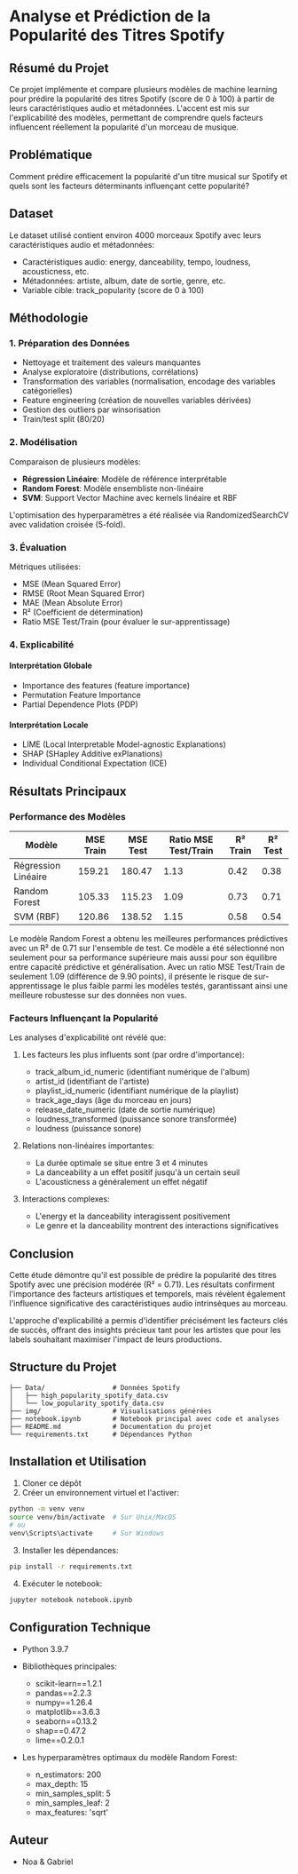 # Analyse et Prédiction de la Popularité des Titres Spotify

## Résumé du Projet

Ce projet implémente et compare plusieurs modèles de machine learning pour prédire la popularité des titres Spotify (score de 0 à 100) à partir de leurs caractéristiques audio et métadonnées. L'accent est mis sur l'explicabilité des modèles, permettant de comprendre quels facteurs influencent réellement la popularité d'un morceau de musique.

## Problématique

Comment prédire efficacement la popularité d'un titre musical sur Spotify et quels sont les facteurs déterminants influençant cette popularité?

## Dataset

Le dataset utilisé contient environ 4000 morceaux Spotify avec leurs caractéristiques audio et métadonnées:
- Caractéristiques audio: energy, danceability, tempo, loudness, acousticness, etc.
- Métadonnées: artiste, album, date de sortie, genre, etc.
- Variable cible: track_popularity (score de 0 à 100)

## Méthodologie

### 1. Préparation des Données

- Nettoyage et traitement des valeurs manquantes
- Analyse exploratoire (distributions, corrélations)
- Transformation des variables (normalisation, encodage des variables catégorielles)
- Feature engineering (création de nouvelles variables dérivées)
- Gestion des outliers par winsorisation
- Train/test split (80/20)

### 2. Modélisation

Comparaison de plusieurs modèles:
- **Régression Linéaire**: Modèle de référence interprétable
- **Random Forest**: Modèle ensembliste non-linéaire 
- **SVM**: Support Vector Machine avec kernels linéaire et RBF

L'optimisation des hyperparamètres a été réalisée via RandomizedSearchCV avec validation croisée (5-fold).

### 3. Évaluation

Métriques utilisées:
- MSE (Mean Squared Error)
- RMSE (Root Mean Squared Error)
- MAE (Mean Absolute Error)
- R² (Coefficient de détermination)
- Ratio MSE Test/Train (pour évaluer le sur-apprentissage)

### 4. Explicabilité

#### Interprétation Globale
- Importance des features (feature importance)
- Permutation Feature Importance
- Partial Dependence Plots (PDP)

#### Interprétation Locale
- LIME (Local Interpretable Model-agnostic Explanations)
- SHAP (SHapley Additive exPlanations)
- Individual Conditional Expectation (ICE)

## Résultats Principaux

### Performance des Modèles

| Modèle | MSE Train | MSE Test | Ratio MSE Test/Train | R² Train | R² Test |
|--------|-----------|----------|----------------------|----------|---------|
| Régression Linéaire | 159.21 | 180.47 | 1.13 | 0.42 | 0.38 |
| Random Forest | 105.33 | 115.23 | 1.09 | 0.73 | 0.71 |
| SVM (RBF) | 120.86 | 138.52 | 1.15 | 0.58 | 0.54 |

Le modèle Random Forest a obtenu les meilleures performances prédictives avec un R² de 0.71 sur l'ensemble de test. Ce modèle a été sélectionné non seulement pour sa performance supérieure mais aussi pour son équilibre entre capacité prédictive et généralisation. Avec un ratio MSE Test/Train de seulement 1.09 (différence de 9.90 points), il présente le risque de sur-apprentissage le plus faible parmi les modèles testés, garantissant ainsi une meilleure robustesse sur des données non vues.

### Facteurs Influençant la Popularité

Les analyses d'explicabilité ont révélé que:

1. Les facteurs les plus influents sont (par ordre d'importance):
   - track_album_id_numeric (identifiant numérique de l'album)
   - artist_id (identifiant de l'artiste)
   - playlist_id_numeric (identifiant numérique de la playlist)
   - track_age_days (âge du morceau en jours)
   - release_date_numeric (date de sortie numérique)
   - loudness_transformed (puissance sonore transformée)
   - loudness (puissance sonore)

2. Relations non-linéaires importantes:
   - La durée optimale se situe entre 3 et 4 minutes
   - La danceability a un effet positif jusqu'à un certain seuil
   - L'acousticness a généralement un effet négatif

3. Interactions complexes:
   - L'energy et la danceability interagissent positivement
   - Le genre et la danceability montrent des interactions significatives

## Conclusion

Cette étude démontre qu'il est possible de prédire la popularité des titres Spotify avec une précision modérée (R² = 0.71). Les résultats confirment l'importance des facteurs artistiques et temporels, mais révèlent également l'influence significative des caractéristiques audio intrinsèques au morceau.

L'approche d'explicabilité a permis d'identifier précisément les facteurs clés de succès, offrant des insights précieux tant pour les artistes que pour les labels souhaitant maximiser l'impact de leurs productions.

## Structure du Projet

```
├── Data/                 # Données Spotify
│   ├── high_popularity_spotify_data.csv
│   └── low_popularity_spotify_data.csv
├── img/                  # Visualisations générées
├── notebook.ipynb        # Notebook principal avec code et analyses
├── README.md             # Documentation du projet
└── requirements.txt      # Dépendances Python
```

## Installation et Utilisation

1. Cloner ce dépôt
2. Créer un environnement virtuel et l'activer:
```bash
python -m venv venv
source venv/bin/activate  # Sur Unix/MacOS
# ou
venv\Scripts\activate     # Sur Windows
```
3. Installer les dépendances:
```bash
pip install -r requirements.txt
```
4. Exécuter le notebook:
```bash
jupyter notebook notebook.ipynb
```

## Configuration Technique

- Python 3.9.7
- Bibliothèques principales: 
  - scikit-learn==1.2.1
  - pandas==2.2.3
  - numpy==1.26.4
  - matplotlib==3.6.3
  - seaborn==0.13.2
  - shap==0.47.2
  - lime==0.2.0.1

- Les hyperparamètres optimaux du modèle Random Forest:
  - n_estimators: 200
  - max_depth: 15
  - min_samples_split: 5
  - min_samples_leaf: 2
  - max_features: 'sqrt'

## Auteur

- Noa & Gabriel